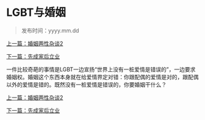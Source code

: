 # LGBT与婚姻
>
> 发布时间：yyyy.mm.dd

[上一篇：婚姻两性杂谈2](/marriage/article6)

[下一篇：先成家后立业](/marriage/article8)

一件比较奇葩的事情是LGBT一边宣扬“世界上没有一桩爱情是错误的”，一边要求婚姻权。婚姻这个东西本身就在给爱情界定对错：你跟配偶的爱情是对的，跟配偶以外的爱情是错的。既然没有一桩爱情是错误的，你要婚姻干什么？

[上一篇：婚姻两性杂谈2](/marriage/article6)

[下一篇：先成家后立业](/marriage/article8)